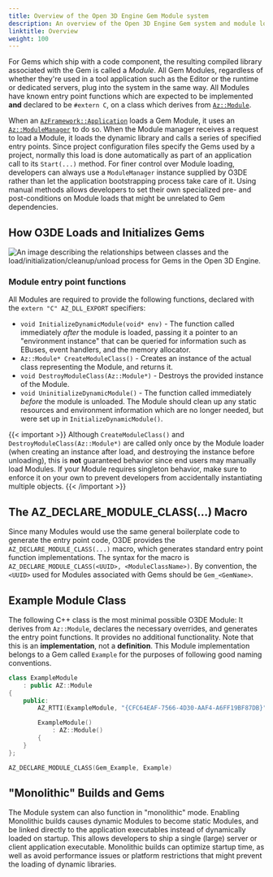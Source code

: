 ```yaml
---
title: Overview of the Open 3D Engine Gem Module system
description: An overview of the Open 3D Engine Gem system and module loader.
linktitle: Overview
weight: 100
---
```


For Gems which ship with a code component, the resulting compiled library associated with the Gem is called a *Module*. All Gem Modules, regardless of whether they're used in a tool application such as the Editor or the runtime or dedicated servers, plug into the system in the same way. All Modules have known entry point functions which are expected to be implemented **and** declared to be `#extern C`, on a class which derives from [`Az::Module`](/docs/api/frameworks/azcore/class_a_z_1_1_module.html).

When an [`AzFramework::Application`](/docs/api/frameworks/azframework/class_az_framework_1_1_application.html) loads a Gem Module, it uses an [`Az::ModuleManager`](/docs/api/frameworks/azcore/class_a_z_1_1_module_manager.html) to do so. When the Module manager receives a request to load a Module, it loads the dynamic library and calls a series of specified entry points. Since project configuration files specify the Gems used by a project, normally this load is done automatically as part of an application call to its `Start(...)` method. For finer control over Module loading, developers can always use a `ModuleManager` instance supplied by O3DE rather than let the application bootstrapping process take care of it. Using manual methods allows developers to set their own specialized pre- and post-conditions on Module loads that might be unrelated to Gem dependencies.

## How O3DE Loads and Initializes Gems

![An image describing the relationships between classes and the load/initialization/cleanup/unload process for Gems in the Open 3D Engine.](/images/user-guide/gems/gem-load-flow.svg)

### Module entry point functions

All Modules are required to provide the following functions, declared with the `extern "C" AZ_DLL_EXPORT` specifiers:

* `void InitializeDynamicModule(void* env)` - The function called immediately _after_ the module is loaded, passing it a pointer to an "environment instance" that can be queried for information such as EBuses, event handlers, and the memory allocator.
* `Az::Module* CreateModuleClass()` - Creates an instance of the actual class representing the Module, and returns it.
* `void DestroyModuleClass(Az::Module*)` - Destroys the provided instance of the Module.
* `void UninitializeDynamicModule()` - The function called immediately _before_ the module is unloaded. The Module should clean up any static resources and environment information which are no longer needed, but were set up in `InitializeDynamicModule()`.

{{< important >}}
Although `CreateModuleClass()` and `DestroyModuleClass(Az::Module*)` are called only once by the Module loader (when creating an instance after load, and destroying the instance before unloading), this is **not** guaranteed behavior since end users may manually load Modules. If your Module requires singleton behavior, make sure to enforce it on your own to prevent developers from accidentally instantiating multiple objects.
{{< /important >}}

## The AZ_DECLARE_MODULE_CLASS(...) Macro

Since many Modules would use the same general boilerplate code to generate the entry point code, O3DE provides the `AZ_DECLARE_MODULE_CLASS(...)` macro, which generates standard entry point function implementations. The syntax for the macro is `AZ_DECLARE_MODULE_CLASS(<UUID>, <ModuleClassName>)`. By convention, the `<UUID>` used for Modules associated with Gems should be `Gem_<GemName>`.

## Example Module Class

The following C++ class is the most minimal possible O3DE Module: It derives from `Az::Module`, declares the necessary overrides, and generates the entry point functions. It provides no additional functionality. Note that this is an **implementation**, not a **definition**. This Module implementation belongs to a Gem called `Example` for the purposes of following good naming conventions.

```cpp
class ExampleModule
    : public AZ::Module
{
    public:
    	AZ_RTTI(ExampleModule, "{CFC64EAF-7566-4D30-AAF4-A6FF19BF87DB}", AZ::Module);

        ExampleModule()
            : AZ::Module()
        {
	}
};

AZ_DECLARE_MODULE_CLASS(Gem_Example, Example)
```

## "Monolithic" Builds and Gems

The Module system can also function in "monolithic" mode. Enabling Monolithic builds causes dynamic Modules to become static Modules, and be linked directly to the application executables instead of dynamically loaded on startup. This allows developers to ship a single (large) server or client application executable. Monolithic builds can optimize startup time, as well as avoid performance issues or platform restrictions that might prevent the loading of dynamic libraries.
